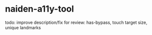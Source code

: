 # naiden-a11y-tool
todo: improve description/fix
for review: has-bypass, touch target size, unique landmarks